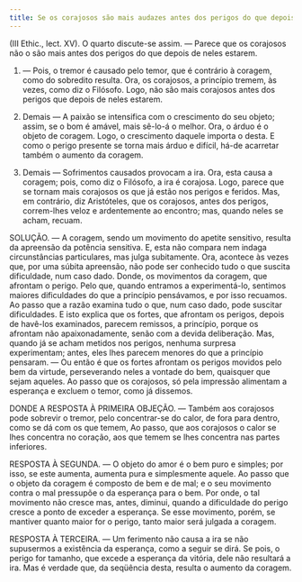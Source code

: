 ```yaml
---
title: Se os corajosos são mais audazes antes dos perigos do que depois de estarem neles
---
```


(III Ethic., lect. XV).
  O quarto discute-se assim. — Parece que os corajosos não o são mais antes dos perigos do que depois de neles estarem.  

1. — Pois, o tremor é causado pelo temor, que é contrário à coragem, como do sobredito resulta. Ora, os corajosos, a princípio tremem, às vezes, como diz o Filósofo. Logo, não são mais corajosos antes dos perigos que depois de neles estarem.  

2. Demais — A paixão se intensifica com o crescimento do seu objeto; assim, se o bom é amável, mais sê-lo-á o melhor. Ora, o árduo é o objeto de coragem. Logo, o crescimento daquele importa o desta. E como o perigo presente se torna mais árduo e difícil, há-de acarretar também o aumento da coragem.  

3. Demais — Sofrimentos causados provocam a ira. Ora, esta causa a coragem; pois, como diz o Filósofo, a ira é corajosa. Logo, parece que se tornam mais corajosos os que já estão nos perigos e feridos.  Mas, em contrário, diz Aristóteles, que os corajosos, antes dos perigos, correm-lhes veloz e ardentemente ao encontro; mas, quando neles se acham, recuam.  

SOLUÇÃO. — A coragem, sendo um movimento do apetite sensitivo, resulta da apreensão da potência sensitiva. E, esta não compara nem indaga circunstâncias particulares, mas julga subitamente. Ora, acontece às vezes que, por uma súbita apreensão, não pode ser conhecido tudo o que suscita dificuldade, num caso dado. Donde, os movimentos da coragem, que afrontam o perigo. Pelo que, quando entramos a experimentá-lo, sentimos maiores dificuldades do que a princípio pensávamos, e por isso recuamos.  Ao passo que a razão examina tudo o que, num caso dado, pode suscitar dificuldades. E isto explica que os fortes, que afrontam os perigos, depois de havê-los examinados, parecem remissos, a princípio, porque os afrontam não apaixonadamente, senão com a devida deliberação. Mas, quando já se acham metidos nos perigos, nenhuma surpresa experimentam; antes, eles lhes parecem menores do que a princípio pensaram. — Ou então é que os fortes afrontam os perigos movidos pelo bem da virtude, perseverando neles a vontade do bem, quaisquer que sejam aqueles. Ao passo que os corajosos, só pela impressão alimentam a esperança e excluem o temor, como já dissemos.  

DONDE A RESPOSTA À PRIMEIRA OBJEÇÃO. — Também aos corajosos pode sobrevir o tremor, pelo concentrar-se do calor, de fora para dentro, como se dá com os que temem, Ao passo, que aos corajosos o calor se lhes concentra no coração, aos que temem se lhes concentra nas partes inferiores. 

RESPOSTA À SEGUNDA. — O objeto do amor é o bem puro e simples; por isso, se este aumenta, aumenta pura e simplesmente aquele. Ao passo que o objeto da coragem é composto de bem e de mal; e o seu movimento contra o mal pressupõe o da esperança para o bem. Por onde, o tal movimento não cresce mas, antes, diminui, quando a dificuldade do perigo cresce a ponto de exceder a esperança. Se esse movimento, porém, se mantiver quanto maior for o perigo, tanto maior será julgada a coragem.  

RESPOSTA À TERCEIRA. — Um ferimento não causa a ira se não supusermos a existência da esperança, como a seguir se dirá. Se pois, o perigo for tamanho, que excede a esperança da vitória, dele não resultará a ira. Mas é verdade que, da seqüência desta, resulta o aumento da coragem.